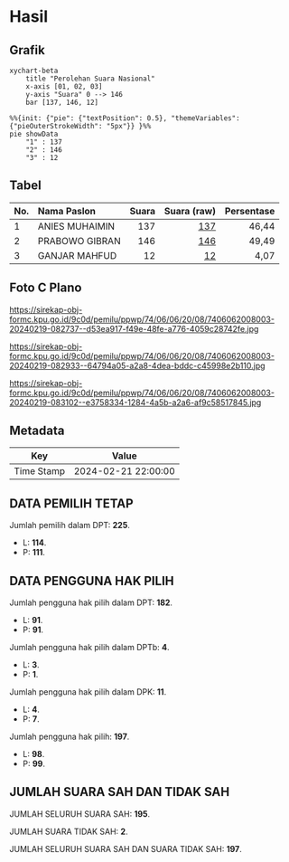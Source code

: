 # Hasil

## Grafik

```mermaid
xychart-beta
    title "Perolehan Suara Nasional"
    x-axis [01, 02, 03]
    y-axis "Suara" 0 --> 146
    bar [137, 146, 12]
```

```mermaid
%%{init: {"pie": {"textPosition": 0.5}, "themeVariables": {"pieOuterStrokeWidth": "5px"}} }%%
pie showData
    "1" : 137
    "2" : 146
    "3" : 12
```

## Tabel

| No. | Nama Paslon    | Suara | Suara (raw) | Persentase |
|:--- |:-------------- | -----:| -----------:| ----------:|
| 1   | ANIES MUHAIMIN | 137   | [137][p-1]  | 46,44      |
| 2   | PRABOWO GIBRAN | 146   | [146][p-2]  | 49,49      |
| 3   | GANJAR MAHFUD  | 12    | [12][p-3]   | 4,07       |


[p-1]: https://github.com/gigit-pemilu/pemilu-2024/blob/main/pilpres/hitung-suara/sub/74-sulawesi-tenggara/sub/06-bombana/sub/06-kabaena-timur/sub/2008-tapuhaka/sub/003-tps/sub/paslon-1.txt
[p-2]: https://github.com/gigit-pemilu/pemilu-2024/blob/main/pilpres/hitung-suara/sub/74-sulawesi-tenggara/sub/06-bombana/sub/06-kabaena-timur/sub/2008-tapuhaka/sub/003-tps/sub/paslon-2.txt
[p-3]: https://github.com/gigit-pemilu/pemilu-2024/blob/main/pilpres/hitung-suara/sub/74-sulawesi-tenggara/sub/06-bombana/sub/06-kabaena-timur/sub/2008-tapuhaka/sub/003-tps/sub/paslon-3.txt

## Foto C Plano

https://sirekap-obj-formc.kpu.go.id/9c0d/pemilu/ppwp/74/06/06/20/08/7406062008003-20240219-082737--d53ea917-f49e-48fe-a776-4059c28742fe.jpg

https://sirekap-obj-formc.kpu.go.id/9c0d/pemilu/ppwp/74/06/06/20/08/7406062008003-20240219-082933--64794a05-a2a8-4dea-bddc-c45998e2b110.jpg

https://sirekap-obj-formc.kpu.go.id/9c0d/pemilu/ppwp/74/06/06/20/08/7406062008003-20240219-083102--e3758334-1284-4a5b-a2a6-af9c58517845.jpg


## Metadata

| Key        | Value               |
| ---------- | ------------------- |
| Time Stamp | 2024-02-21 22:00:00 |


## DATA PEMILIH TETAP

Jumlah pemilih dalam DPT: **225**.
 * L: **114**.
 * P: **111**.

## DATA PENGGUNA HAK PILIH

Jumlah pengguna hak pilih dalam DPT: **182**.
 * L: **91**.
 * P: **91**.

Jumlah pengguna hak pilih dalam DPTb: **4**.
 * L: **3**.
 * P: **1**.

Jumlah pengguna hak pilih dalam DPK: **11**.
 * L: **4**.
 * P: **7**.

Jumlah pengguna hak pilih: **197**.
 * L: **98**.
 * P: **99**.

## JUMLAH SUARA SAH DAN TIDAK SAH

JUMLAH SELURUH SUARA SAH: **195**.

JUMLAH SUARA TIDAK SAH: **2**.

JUMLAH SELURUH SUARA SAH DAN SUARA TIDAK SAH: **197**.


